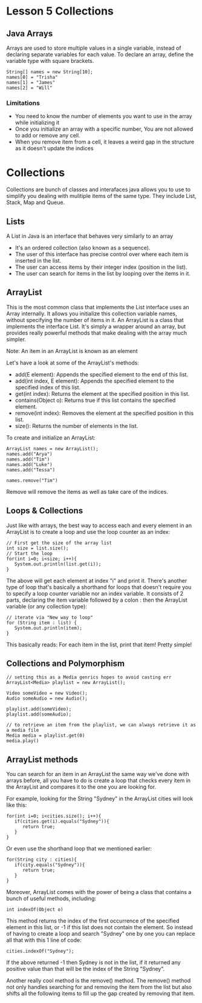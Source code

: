 # Lesson 5 Collections

## Java Arrays
Arrays are used to store multiple values in a single variable, instead of declaring separate variables for each value.
To declare an array, define the variable type with square brackets.

```
String[] names = new String[10];
names[0] = "Trisha"
names[1] = "James"
names[2] = "Will"
```

### Limitations
* You need to know the number of elements you want to use in the array while initializing it
* Once you initialize an array with a specific number, You are not allowed to add or remove any cell.
* When you remove item from a cell, it leaves a weird gap in the structure as it doesn't update the indices

# Collections
Collections are bunch of classes and interafaces java allows you to use to simplify you dealing with mulitiple
items of the same type. They include List, Stack, Map and Queue.

## Lists
A List in Java is an interface that behaves very similarly to an array

* It's an ordered collection (also known as a sequence).
* The user of this interface has precise control over where each item is inserted in the list.
* The user can access items by their integer index (position in the list).
* The user can search for items in the list by looping over the items in it.


## ArrayList
This is the most common class that implements the List interface uses an Array internally. 
It allows you initialize this collection variable names, without specifying the number of items in it.
An ArrayList is a class that implements the interface List. It's simply a wrapper around an array, 
but provides really powerful methods that make dealing with the array much simpler.

Note: An item in an ArrayList is known as an element

Let's have a look at some of the ArrayList's methods:

* add(E element): Appends the specified element to the end of this list.
* add(int index, E element): Appends the specified element to the specified index of this list.
* get(int index): Returns the element at the specified position in this list.
* contains(Object o): Returns true if this list contains the specified element.
* remove(int index): Removes the element at the specified position in this list.
* size(): Returns the number of elements in the list.

To create and initialize an ArrayList:

```
ArrayList names = new ArrayList();
names.add("Arya")
names.add("Tim")
names.add("Luke")
names.add("Tessa")

names.remove("Tim")
```
Remove will remove the items as well as take care of the indices.

## Loops & Collections
Just like with arrays, the best way to access each and every element in an ArrayList is to create a loop and use the loop counter as an index:

```
// First get the size of the array list
int size = list.size();
// Start the loop
for(int i=0; i<size; i++){
   System.out.println(list.get(i));
}
```

The above will get each element at index "i" and print it.
There's another type of loop that's basically a shorthand for loops that doesn't require you to specify a loop counter variable nor an index variable.
It consists of 2 parts, declaring the item variable followed by a colon : then the ArrayList variable (or any collection type):

```
// iterate via "New way to loop"
for (String item : list) {
   System.out.println(item);
}
```
This basically reads: For each item in the list, print that item! Pretty simple!


## Collections and Polymorphism
```
// setting this as a Media genrics hopes to avoid casting err
ArrayList<Media> playlist = new ArrayList();

Video someVideo = new Video();
Audio someAudio = new Audio();

playlist.add(someVideo);
playlist.add(someAudio);

// to retrieve an item from the playlist, we can always retrieve it as a media file
Media media = playlist.get(0)
media.play()
```

## ArrayList methods
You can search for an item in an ArrayList the same way we've done with arrays before, all you have to do is create a loop that checks every item in the ArrayList and compares it to the one you are looking for.

For example, looking for the String "Sydney" in the ArrayList cities will look like this:
```
for(int i=0; i<cities.size(); i++){
   if(cities.get(i).equals("Sydney")){
      return true;
   }
}
```
Or even use the shorthand loop that we mentioned earlier:

```
for(String city : cities){
   if(city.equals("Sydney")){
      return true;
   }
}
```

Moreover, ArrayList comes with the power of being a class that contains a bunch of useful methods, including:
```
int indexOf(Object o)
```
This method returns the index of the first occurrence of the specified element in this list, or -1 if this list does not contain the element.
So instead of having to create a loop and search "Sydney" one by one you can replace all that with this 1 line of code:
```
cities.indexOf("Sydney");
```
If the above returned -1 then Sydney is not in the list, if it returned any positive value than that will be the index of the String "Sydney".

Another really cool method is the remove() method.
The remove() method not only handles searching for and removing the item from the list but also shifts all the following items to fill up the gap created by removing that item.
